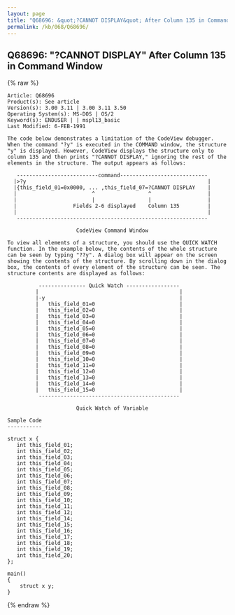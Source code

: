```yaml
---
layout: page
title: "Q68696: &quot;?CANNOT DISPLAY&quot; After Column 135 in Command Window"
permalink: /kb/068/Q68696/
---
```


## Q68696: &quot;?CANNOT DISPLAY&quot; After Column 135 in Command Window

{% raw %}

	Article: Q68696
	Product(s): See article
	Version(s): 3.00 3.11 | 3.00 3.11 3.50
	Operating System(s): MS-DOS | OS/2
	Keyword(s): ENDUSER | | mspl13_basic
	Last Modified: 6-FEB-1991
	
	The code below demonstrates a limitation of the CodeView debugger.
	When the command "?y" is executed in the COMMAND window, the structure
	"y" is displayed. However, CodeView displays the structure only to
	column 135 and then prints "?CANNOT DISPLAY," ignoring the rest of the
	elements in the structure. The output appears as follows:
	
	   --------------------------command----------------------------
	  |>?y                                                          |
	  |{this_field_01=0x0000, ... ,this_field_07=?CANNOT DISPLAY    |
	  |                        ^                 ^                  |
	  |                        |                 |                  |
	  |                  Fields 2-6 displayed    Column 135         |
	  |                                                             |
	   -------------------------------------------------------------
	
	                      CodeView Command Window
	
	To view all elements of a structure, you should use the QUICK WATCH
	function. In the example below, the contents of the whole structure
	can be seen by typing "??y". A dialog box will appear on the screen
	showing the contents of the structure. By scrolling down in the dialog
	box, the contents of every element of the structure can be seen. The
	structure contents are displayed as follows:
	
	          --------------- Quick Watch -----------------
	         |                                             |
	         |-y                                           |
	         |   this_field_01=0                           |
	         |   this_field_02=0                           |
	         |   this_field_03=0                           |
	         |   this_field_04=0                           |
	         |   this_field_05=0                           |
	         |   this_field_06=0                           |
	         |   this_field_07=0                           |
	         |   this_field_08=0                           |
	         |   this_field_09=0                           |
	         |   this_field_10=0                           |
	         |   this_field_11=0                           |
	         |   this_field_12=0                           |
	         |   this_field_13=0                           |
	         |   this_field_14=0                           |
	         |   this_field_15=0                           |
	          ---------------------------------------------
	
	                      Quick Watch of Variable
	
	Sample Code
	-----------
	
	struct x {
	   int this_field_01;
	   int this_field_02;
	   int this_field_03;
	   int this_field_04;
	   int this_field_05;
	   int this_field_06;
	   int this_field_07;
	   int this_field_08;
	   int this_field_09;
	   int this_field_10;
	   int this_field_11;
	   int this_field_12;
	   int this_field_14;
	   int this_field_15;
	   int this_field_16;
	   int this_field_17;
	   int this_field_18;
	   int this_field_19;
	   int this_field_20;
	};
	
	main()
	{
	    struct x y;
	}

{% endraw %}
